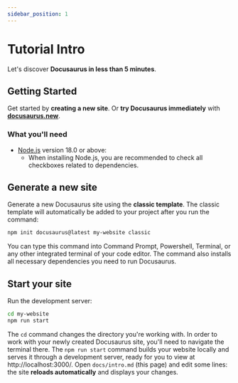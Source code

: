 ```yaml
---
sidebar_position: 1
---
```

# Tutorial Intro
Let's discover **Docusaurus in less than 5 minutes**.
## Getting Started
Get started by **creating a new site**.
Or **try Docusaurus immediately** with **[docusaurus.new](https://docusaurus.new)**.
### What you'll need
- [Node.js](https://nodejs.org/en/download/) version 18.0 or above:
    - When installing Node.js, you are recommended to check all checkboxes related to dependencies.
## Generate a new site
Generate a new Docusaurus site using the **classic template**.
The classic template will automatically be added to your project after you run the command:
```bash
npm init docusaurus@latest my-website classic
```
You can type this command into Command Prompt, Powershell, Terminal, or any other integrated terminal of your code editor.
The command also installs all necessary dependencies you need to run Docusaurus.
## Start your site
Run the development server:
```bash
cd my-website
npm run start
```
The `cd` command changes the directory you're working with. In order to work with your newly created Docusaurus site, you'll need to navigate the terminal there.
The `npm run start` command builds your website locally and serves it through a development server, ready for you to view at http://localhost:3000/.
Open `docs/intro.md` (this page) and edit some lines: the site **reloads automatically** and displays your changes.
